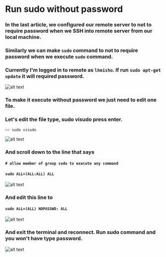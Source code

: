 # Run sudo without password

### In the last article, we configured our remote server to not to require password when we SSH into remote server from our local machine.
### Similarly we can make ```sudo``` command to not to require password when we execute ```sudo``` command.
### Currently I'm logged in to remote as ```lhmisho```. If run ```sudo apt-get update``` it will required password.

![alt text](https://lh3.googleusercontent.com/-mkAmliBcqu0/YY_i5QFin_I/AAAAAAAAACM/vipe8JVQDhoMEvG3r80q26SAe6XgL6opQCLcBGAsYHQ/s0/Screenshot%2B2021-11-13%2Bat%2B8.43.05%2BPM.png?authuser=0)

### To make it execute without password we just need to edit one file.
### Let's edit the file type, sudo visudo press enter.
```sh
>> sudo visudo
```
![alt text](https://lh3.googleusercontent.com/-yQvEKKkYQTk/YY_jwwIwmNI/AAAAAAAAACg/CRm4XSiVdSwoDIf8TAoai0oo1YvQ1aK5gCLcBGAsYHQ/s0/Screenshot%2B2021-11-13%2Bat%2B8.48.31%2BPM.png?authuser=0)

### And scroll down to the line that says 
#### ```# allow member of group sudo to execute any command```
#### ```sudo ALL=(ALL:ALL) ALL```

![alt text](https://lh3.googleusercontent.com/-Rhgpxb96GXY/YY_kDAxCQwI/AAAAAAAAAC0/puCk1tum6ho0_XGPVdGPbQfDHUYhrVsfACLcBGAsYHQ/s0/Screenshot%2B2021-11-13%2Bat%2B8.52.41%2BPM.png?authuser=0)

### And edit this line to 
#### ```sudo ALL=(ALL) NOPASSWD: ALL```

![alt text](https://lh3.googleusercontent.com/-PdmcHrtjwug/YY_kGrKhcSI/AAAAAAAAADA/9BMIIkrlsCI4jhMOSQTcFrkClD6JjyHHACLcBGAsYHQ/s0/Screenshot%2B2021-11-13%2Bat%2B9.06.00%2BPM.png?authuser=0)

### And exit the terminal and reconnect. Run sudo command and you won't have type password.

![alt text](https://lh3.googleusercontent.com/-ea3I95FqZps/YY_kM2qd-3I/AAAAAAAAADM/Jcx5kxN1HrgtUMxkZkfly0M8WI8tFTRYwCLcBGAsYHQ/s0/Screenshot%2B2021-11-13%2Bat%2B9.07.32%2BPM.png?authuser=0)
